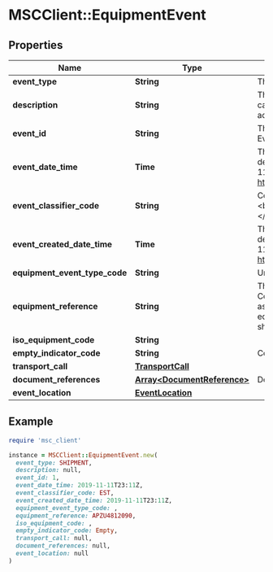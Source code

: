 # MSCClient::EquipmentEvent

## Properties

| Name | Type | Description | Notes |
| ---- | ---- | ----------- | ----- |
| **event_type** | **String** | The Event Type of the object |  |
| **description** | **String** | The event entity is described as a generalization of all the specific event categories.   An event always takes place in relation to a shipment and can additionally be linked to a transport or an equipment | [optional] |
| **event_id** | **String** | The unique identifier for the Equipment Event ID/Transport Event ID/Shipment Event ID |  |
| **event_date_time** | **Time** | The local date and time, where the event took place, in ISO 8601 format.  By default, it will be already serialized using the expected format: \&quot;2019-11-12T07:41:00+08:30\&quot;   https://app.swaggerhub.com/apis/dcsaorg/DCSA_TNT/2.2.0#/eventDateTime |  |
| **event_classifier_code** | **String** | Code for the event classifier can be  &lt;br&gt;ACT (Actual)&lt;/br&gt;&lt;br&gt;EST(Estimated)&lt;/br&gt;&lt;br&gt;Enum:&lt;br&gt;[ ACT (Actual), EST (Estimate) ]&lt;/br&gt; |  |
| **event_created_date_time** | **Time** | The local date and time, where the event took place, in ISO 8601 format.  By default, it will be already serialized using the expected format: \&quot;2019-11-12T07:41:00+08:30\&quot;   https://app.swaggerhub.com/apis/dcsaorg/DCSA_TNT/2.2.0#/eventDateTime |  |
| **equipment_event_type_code** | **String** | Unique identifier for Event Type Code for Equipment | [optional] |
| **equipment_reference** | **String** | The unique identifier for the equipment, which should follow the BIC ISO Container Identification Number where possible.  If a container is not yet assigned to a shipment, the interface cannot return any information when an equipment reference is given as input.  If a container is assigned to an (active) shipment, the interface returns information on the active shipment | [optional] |
| **iso_equipment_code** | **String** |  | [optional] |
| **empty_indicator_code** | **String** | Code to denote whether the equipment is empty or laden | [optional] |
| **transport_call** | [**TransportCall**](TransportCall.md) |  | [optional] |
| **document_references** | [**Array&lt;DocumentReference&gt;**](DocumentReference.md) | DocumentReferences | [optional] |
| **event_location** | [**EventLocation**](EventLocation.md) |  | [optional] |

## Example

```ruby
require 'msc_client'

instance = MSCClient::EquipmentEvent.new(
  event_type: SHIPMENT,
  description: null,
  event_id: 1,
  event_date_time: 2019-11-11T23:11Z,
  event_classifier_code: EST,
  event_created_date_time: 2019-11-11T23:11Z,
  equipment_event_type_code: ,
  equipment_reference: APZU4812090,
  iso_equipment_code: ,
  empty_indicator_code: Empty,
  transport_call: null,
  document_references: null,
  event_location: null
)
```

